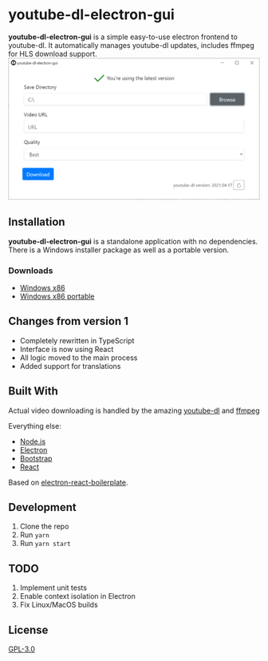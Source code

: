 # youtube-dl-electron-gui

**youtube-dl-electron-gui** is a simple easy-to-use electron frontend to youtube-dl. It automatically manages youtube-dl updates, includes ffmpeg for HLS download support.
![](screenshot.png)

## Installation

**youtube-dl-electron-gui** is a standalone application with no dependencies. There is a Windows installer package as well as a portable version.
### Downloads
- [Windows x86](https://github.com/karasevm/youtube-dl-electron-gui/releases/latest/download/youtube-dl-electron-gui.exe)
- [Windows x86 portable](https://github.com/karasevm/youtube-dl-electron-gui/releases/latest/download/youtube-dl-electron-gui-portable.exe)

## Changes from version 1

- Completely rewritten in TypeScript
- Interface is now using React
- All logic moved to the main process
- Added support for translations

## Built With

Actual video downloading is handled by the amazing [youtube-dl](https://github.com/ytdl-org/youtube-dl) and [ffmpeg](https://www.ffmpeg.org/)

Everything else:

- [Node.js](https://github.com/nodejs/node)
- [Electron](https://github.com/electron/electron)
- [Bootstrap](https://getbootstrap.com/)
- [React](https://github.com/facebook/react/)

Based on [electron-react-boilerplate](https://github.com/electron-react-boilerplate/electron-react-boilerplate).

## Development

1. Clone the repo
2. Run `yarn`
3. Run `yarn start`

## TODO

1. Implement unit tests
2. Enable context isolation in Electron
3. Fix Linux/MacOS builds

## License

[GPL-3.0](LICENSE.md)
